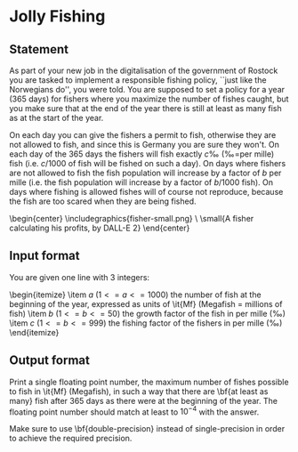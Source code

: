 # Jolly Fishing

## Statement

As part of your new job in the digitalisation of the government of Rostock you are tasked to implement a responsible fishing policy, ``just like the Norwegians do'', you were told. You are supposed to set a policy for a year (365 days) for fishers where you maximize the number of fishes caught, but you make sure that at the end of the year there is still at least as many fish as at the start of the year. 

On each day you can give the fishers a permit to fish, otherwise they are not allowed to fish, and since this is Germany you are sure they won't. On each day of the 365 days the fishers will fish exactly $c‰$ (‰=per mille) fish (i.e. $c / 1000$ of fish will be fished on such a day). On days where fishers are not allowed to fish the fish population will increase by a factor of $b$ per mille (i.e. the fish population will increase by a factor of $b / 1000$ fish). On days where fishing is allowed fishes will of course not reproduce, because the fish are too scared when they are being fished.

\begin{center}
  \includegraphics{fisher-small.png} \\
  \small{A fisher calculating his profits, by DALL-E 2}
\end{center}


## Input format

You are given one line with 3 integers: 

\begin{itemize}
\item $a$ ($1 <= a <= 1000$) the number of fish at the beginning of the year, expressed as units of \it{Mf} (Megafish = millions of fish)
\item $b$ ($1 <= b <= 50$) the growth factor of the fish in per mille ($‰$)
\item $c$ ($1 <= b <= 999$) the fishing factor of the fishers in per mille ($‰$)
\end{itemize}

## Output format

Print a single floating point number, the maximum number of fishes possible to fish in \it{Mf} (Megafish), in such a way that there are \bf{at least as many} fish after 365 days as there were at the beginning of the year. The floating point number should match at least to $10^{-4}$ with the answer. 

Make sure to use \bf{double-precision} instead of single-precision in order to achieve the required precision. 
